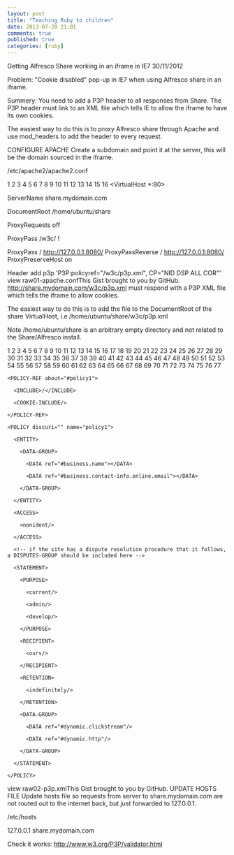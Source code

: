 ```yaml
---
layout: post
title: "Teaching Ruby to children"
date: 2013-07-28 21:01
comments: true
published: true
categories: [ruby]
---
```


Getting Alfresco Share working in an iframe in IE7
30/11/2012

Problem: "Cookie disabled" pop-up in IE7 when using Alfresco share in an iframe.

Summery: You need to add a P3P header to all responses from Share. The P3P header must link to an XML file which tells IE to allow the iframe to have its own cookies.

The easiest way to do this is to proxy Alfresco share through Apache and use mod_headers to add the header to every request.

CONFIGURE APACHE
Create a subdomain and point it at the server, this will be the domain sourced in the iframe.

/etc/apache2/apache2.conf

1
2
3
4
5
6
7
8
9
10
11
12
13
14
15
16
<VirtualHost *:80>
 
  ServerName share.mydomain.com
 
  DocumentRoot /home/ubuntu/share
 
  ProxyRequests off
 
  ProxyPass /w3c/ !
 
  ProxyPass / http://127.0.0.1:8080/
  ProxyPassReverse / http://127.0.0.1:8080/
  ProxyPreserveHost on
 
  Header add p3p 'P3P:policyref="/w3c/p3p.xml", CP="NID DSP ALL COR"'
</VirtualHost>
view raw01-apache.confThis Gist brought to you by GitHub.
http://share.mydomain.com/w3c/p3p.xml must respond with a P3P XML file which tells the iframe to allow cookies.

The easiest way to do this is to add the file to the DocumentRoot of the share VirtualHost, i.e /home/ubuntu/share/w3c/p3p.xml

Note /home/ubuntu/share is an arbitrary empty directory and not related to the Share/Alfresco install.

1
2
3
4
5
6
7
8
9
10
11
12
13
14
15
16
17
18
19
20
21
22
23
24
25
26
27
28
29
30
31
32
33
34
35
36
37
38
39
40
41
42
43
44
45
46
47
48
49
50
51
52
53
54
55
56
57
58
59
60
61
62
63
64
65
66
67
68
69
70
71
72
73
74
75
76
77
<META xmlns="http://www.w3.org/2002/01/P3Pv1">
 
  <POLICY-REFERENCES>
 
    <POLICY-REF about="#policy1">
 
      <INCLUDE>/</INCLUDE>
 
      <COOKIE-INCLUDE/>
 
    </POLICY-REF>
 
  </POLICY-REFERENCES>
 
  <POLICIES>
 
    <POLICY discuri="" name="policy1">
 
      <ENTITY>
 
        <DATA-GROUP>
 
          <DATA ref="#business.name"></DATA> 
 
          <DATA ref="#business.contact-info.online.email"></DATA> 
 
        </DATA-GROUP>
 
      </ENTITY>
 
      <ACCESS>
 
        <nonident/>
 
      </ACCESS>
 
      <!-- if the site has a dispute resolution procedure that it follows, a DISPUTES-GROUP should be included here -->
 
      <STATEMENT>
 
        <PURPOSE>
 
          <current/>
 
          <admin/>
 
          <develop/>
 
        </PURPOSE>
 
        <RECIPIENT>
 
          <ours/>
 
        </RECIPIENT>
 
        <RETENTION>
 
          <indefinitely/>
 
        </RETENTION>
 
        <DATA-GROUP>
 
          <DATA ref="#dynamic.clickstream"/>
 
          <DATA ref="#dynamic.http"/>
 
        </DATA-GROUP>
 
      </STATEMENT>
 
    </POLICY>
 
  </POLICIES>
 
</META>
view raw02-p3p.xmlThis Gist brought to you by GitHub.
UPDATE HOSTS FILE
Update hosts file so requests from server to share.mydomain.com are not routed out to the internet back, but just forwarded to 127.0.0.1.

/etc/hosts

127.0.0.1 share.mydomain.com

Check it works: http://www.w3.org/P3P/validator.html